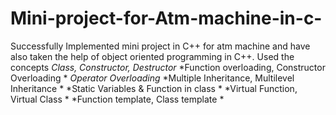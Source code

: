 # Mini-project-for-Atm-machine-in-c-
Successfully Implemented mini project in C++ for atm machine and have also taken the help of object oriented programming in C++.
  Used the concepts 
*Class, Constructor, Destructor*
*Function overloading, Constructor Overloading *
*Operator Overloading*
*Multiple Inheritance, Multilevel Inheritance *
*Static Variables & Function in class *
*Virtual Function, Virtual Class *
*Function template, Class template *

